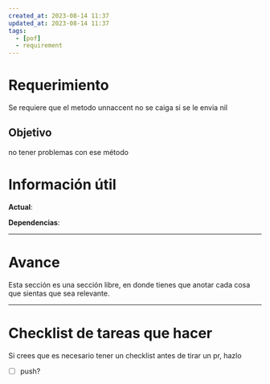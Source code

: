 ```yaml
---
created_at: 2023-08-14 11:37
updated_at: 2023-08-14 11:37
tags:
  - [pof]
  - requirement
---
```




# Requerimiento

Se requiere que el metodo unnaccent no se caiga si se le envia nil


## Objetivo

no tener problemas con ese método


# Información útil

**Actual**:

**Dependencias**:

---
# Avance

Esta sección es una sección libre, en donde tienes que anotar cada cosa que sientas que sea relevante.



---
# Checklist de tareas que hacer 

Si crees que es necesario tener un checklist antes de tirar un pr, hazlo

- [ ] push?